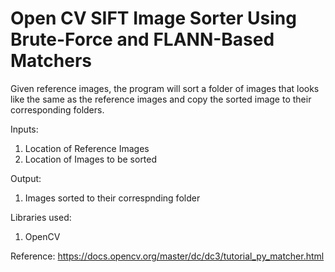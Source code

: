 # Open CV SIFT Image Sorter Using Brute-Force and FLANN-Based Matchers
Given reference images, the program will sort a folder of images that looks like the same as the reference images and copy the sorted image to their corresponding folders.

Inputs:
1. Location of Reference Images
2. Location of Images to be sorted

Output:
1. Images sorted to their correspnding folder

Libraries used:
1. OpenCV

Reference:
https://docs.opencv.org/master/dc/dc3/tutorial_py_matcher.html
